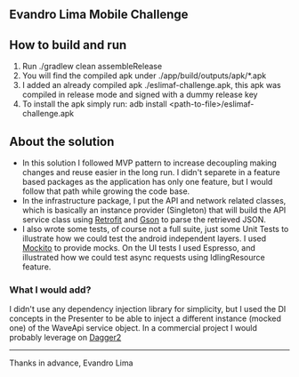 Evandro Lima Mobile Challenge
---

## How to build and run
1. Run ./gradlew clean assembleRelease
1. You will find the compiled apk under ./app/build/outputs/apk/*.apk
1. I added an already compiled apk ./eslimaf-challenge.apk, this apk was compiled in release mode and signed with a dummy release key
1. To install the apk simply run: adb install \<path-to-file\>/eslimaf-challenge.apk

## About the solution
* In this solution I followed MVP pattern to increase decoupling making changes and reuse easier in the long run. I didn't separete in a feature based packages as the application has only one feature, but I would follow that path while growing the code base.
* In the infrastructure package, I put the API and network related classes, which is basically an instance provider (Singleton) that will build the API service class using [Retrofit](https://github.com/square/retrofit) and [Gson](https://github.com/google/gson) to parse the retrieved JSON.
* I also wrote some tests, of course not a full suite, just some Unit Tests to illustrate how we could test the android independent layers. I used [Mockito](http://site.mockito.org/) to provide mocks. On the UI tests I used Espresso, and illustrated how we could test async requests using IdlingResource feature.

### What I would add?
I didn't use any dependency injection library for simplicity, but I used the DI concepts in the Presenter to be able to inject a different instance (mocked one) of the WaveApi service object. In a commercial project I would probably leverage on [Dagger2](https://google.github.io/dagger/)

---
Thanks in advance, Evandro Lima